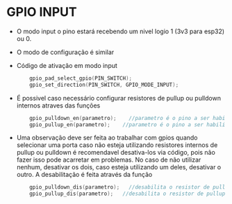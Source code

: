 # GPIO INPUT

- O modo input o pino estará recebendo um nivel logio 1 (3v3 para esp32) ou 0.

- O modo de configuração é similar 

- Código de ativação em modo input 
    ~~~c
        gpio_pad_select_gpio(PIN_SWITCH);
        gpio_set_direction(PIN_SWITCH, GPIO_MODE_INPUT);
    ~~~


- É possivel caso necessário configurar resistores de pullup ou pulldown internos atraves das funções 
    ~~~c
        gpio_pulldown_en(parametro);    //parametro é o pino a ser habilitado
        gpio_pullup_en(parametro);    //parametro é o pino a ser habilitado
    ~~~

- Uma observação deve ser feita ao trabalhar com gpios quando selecionar uma porta caso não esteja utilizando resistores internos de pullup ou pulldown é recomendavel desativa-los via código, pois não fazer isso pode acarretar em problemas. No caso de não utilizar nenhum, desativar os dois, caso esteja utilizando um deles, desativar o outro. A desabilitação é feita através da função 
    ~~~c
        gpio_pulldown_dis(parametro);   //desabilita o resistor de pulldown do pino passado como parametro
        gpio_pullup_dis(parametro);   //desabilita o resistor de pullup do pino passado como parametro
    ~~~